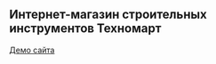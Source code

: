 <h2>Интернет-магазин строительных инструментов Техномарт</h2>
<a href="http://id-granik.github.io/technomart">Демо сайта</a>
